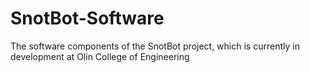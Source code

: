 # SnotBot-Software
The software components of the SnotBot project, which is currently in development at Olin College of Engineering
